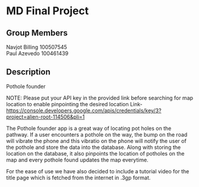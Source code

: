 # MD Final Project


## Group Members

Navjot Billing 100507545  
Paul Azevedo   100461439

## Description

Pothole founder 

NOTE: Please put your API key in the provided link before searching for map location to enable pinpointing the desired location
Link- https://console.developers.google.com/apis/credentials/key/3?project=alien-root-114506&pli=1

The Pothole founder app is a great way of locating pot holes on the pathway. If a user encounters a pothole on the way, the bump on the road will vibrate the phone and this vibratio on the phone will notify the user of the pothole and store the data into the database. Along with storing the location on the database, it also pinpoints the location of potholes on the map and every pothole found updates the map everytime. 

For the ease of use we have also decided to include a tutorial video for the title page which is fetched from the internet in .3gp format. 

